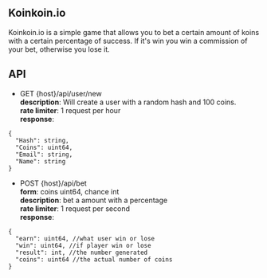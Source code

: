 ## Koinkoin.io

Koinkoin.io is a simple game that allows you to bet a certain amount of koins with a certain percentage of success. If it's win you win a commission of your bet, otherwise you lose it.

## API

- GET {host}/api/user/new <br>
__description__: Will create a user with a random hash and 100 coins. <br>
__rate limiter__: 1 request per hour <br>
__response__:
```
{
  "Hash": string,
  "Coins": uint64,
  "Email": string,
  "Name": string
}
```

- POST {host}/api/bet <br>
__form__: coins uint64, chance int <br>
__description__: bet a amount with a percentage <br>
__rate limiter__: 1 request per second <br>
__response__:
```
{
  "earn": uint64, //what user win or lose
  "win": uint64, //if player win or lose
  "result": int, //the number generated
  "coins": uint64 //the actual number of coins
}
```